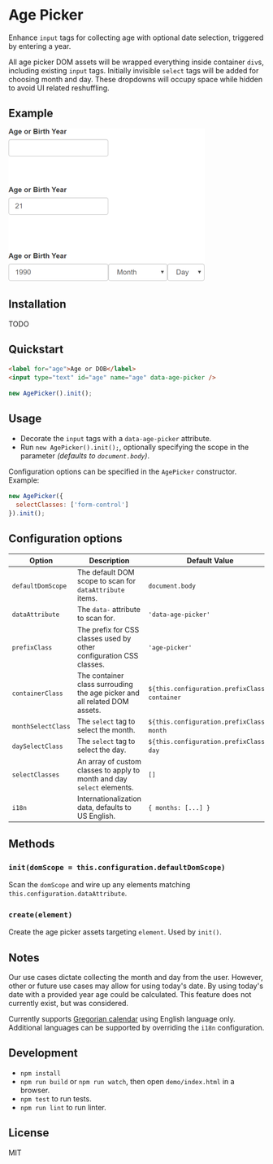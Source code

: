 # Age Picker

Enhance `input` tags for collecting age with optional date selection, triggered by entering a year.

All age picker DOM assets will be wrapped everything inside container `div`s, including existing `input` tags. Initially invisible `select` tags will be added for choosing month and day. These dropdowns will occupy space while hidden to avoid UI related reshuffling.

## Example

![Example](example.png)

## Installation

TODO
<!--
```
npm install age-picker
```
-->

## Quickstart

```html
<label for="age">Age or DOB</label>
<input type="text" id="age" name="age" data-age-picker />
```

```javascript
new AgePicker().init();
```

## Usage

- Decorate the `input` tags with a `data-age-picker` attribute.
- Run `new AgePicker().init();`, optionally specifying the scope in the parameter *(defaults to `document.body`)*.

Configuration options can be specified in the `AgePicker` constructor. Example:

```javascript
new AgePicker({
  selectClasses: ['form-control']
}).init();
```

## Configuration options

| Option             | Description                                                               | Default Value |
| ------------------ | ------------------------------------------------------------------------- | ------------- |
| `defaultDomScope`  | The default DOM scope to scan for `dataAttribute` items.                  | `document.body` |
| `dataAttribute`    | The `data-` attribute to scan for.                                        | `'data-age-picker'` |
| `prefixClass`      | The prefix for CSS classes used by other configuration CSS classes.       | `'age-picker'` |
| `containerClass`   | The container class surrouding the age picker and all related DOM assets. | ``${this.configuration.prefixClass}-container`` |
| `monthSelectClass` | The `select` tag to select the month.                                     | ``${this.configuration.prefixClass}-month`` |
| `daySelectClass`   | The `select` tag to select the day.                                       | ``${this.configuration.prefixClass}-day`` |
| `selectClasses`    | An array of custom classes to apply to month and day `select` elements.   | `[]` |
| `i18n`             | Internationalization data, defaults to US English.                        | `{ months: [...] }` |

## Methods

### `init(domScope = this.configuration.defaultDomScope)`

Scan the `domScope` and wire up any elements matching `this.configuration.dataAttribute`.

### `create(element)`

Create the age picker assets targeting `element`. Used by `init()`.

## Notes

Our use cases dictate collecting the month and day from the user. However, other or future use cases may allow for using today's date. By using today's date with a provided year age could be calculated. This feature does not currently exist, but was considered.

Currently supports [Gregorian calendar](https://en.wikipedia.org/wiki/Gregorian_calendar) using English language only. Additional languages can be supported by overriding the `i18n` configuration.

## Development

- `npm install`
- `npm run build` or `npm run watch`, then open `demo/index.html` in a browser.
- `npm test` to run tests.
- `npm run lint` to run linter.

## License

MIT
